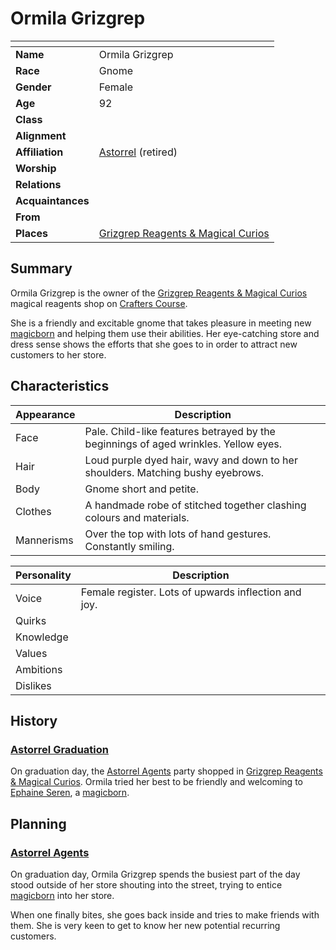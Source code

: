 # Ormila Grizgrep

| []() | |
| --- | --- |
| **Name** | Ormila Grizgrep |
| **Race** | Gnome |
| **Gender** | Female |
| **Age** | 92 |
| **Class** | |
| **Alignment** | |
| **Affiliation** | [Astorrel](../organisations/astorrel/astorrel.md) (retired) |
| **Worship** | |
| **Relations** | |
| **Acquaintances** | |
| **From** | |
| **Places** | [Grizgrep Reagents & Magical Curios](../places/buildings/shops/grizgrep-reagents-and-magical-curios.md) |

## Summary

Ormila Grizgrep is the owner of the [Grizgrep Reagents & Magical Curios](../places/buildings/shops/grizgrep-reagents-and-magical-curios.md) magical reagents shop on [Crafters Course](../places/streets/crafters-course.md).

She is a friendly and excitable gnome that takes pleasure in meeting new [magicborn](../civilisations/kingdom-of-astor/magicborn.md) and helping them use their abilities. Her eye-catching store and dress sense shows the efforts that she goes to in order to attract new customers to her store.

## Characteristics

| Appearance | Description |
| --- | --- |
| Face | Pale. Child-like features betrayed by the beginnings of aged wrinkles. Yellow eyes. |
| Hair | Loud purple dyed hair, wavy and down to her shoulders. Matching bushy eyebrows. |
| Body | Gnome short and petite. |
| Clothes | A handmade robe of stitched together clashing colours and materials. |
| Mannerisms | Over the top with lots of hand gestures. Constantly smiling. |

| Personality | Description |
| --- | --- |
| Voice | Female register. Lots of upwards inflection and joy. |
| Quirks | |
| Knowledge | |
| Values | |
| Ambitions | |
| Dislikes | |

## History

### [Astorrel Graduation](../storylines/astorrel-graduation.md)

On graduation day, the [Astorrel Agents](../campaigns/astorrel-agents.md) party shopped in [Grizgrep Reagents & Magical Curios](../places/buildings/shops/grizgrep-reagents-and-magical-curios.md). Ormila tried her best to be friendly and welcoming to [Ephaine Seren](ephaine-seren.md), a [magicborn](../civilisations/kingdom-of-astor/magicborn.md).

## Planning

### [Astorrel Agents](../campaigns/astorrel-agents.md)

On graduation day, Ormila Grizgrep spends the busiest part of the day stood outside of her store shouting into the street, trying to entice [magicborn](../civilisations/kingdom-of-astor/magicborn.md) into her store.

When one finally bites, she goes back inside and tries to make friends with them. She is very keen to get to know her new potential recurring customers.
